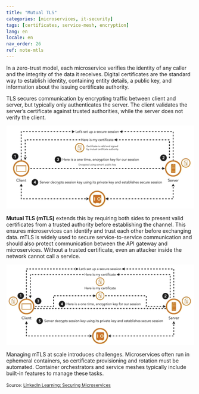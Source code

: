 ```yaml
---
title: "Mutual TLS"
categories: [microservices, it-security]
tags: [certificates, service-mesh, encryption]
lang: en
locale: en
nav_order: 26
ref: note-mtls
---
```

In a zero-trust model, each microservice verifies the identity of any caller and the integrity of the data it receives. Digital certificates are the standard way to establish identity, containing entity details, a public key, and information about the issuing certificate authority.

TLS secures communication by encrypting traffic between client and server, but typically only authenticates the server. The client validates the server’s certificate against trusted authorities, while the server does not verify the client.

![TLS Overview](../../../assets/images/notes/security-between-microservices/mutual-tls/tls-one-way.png)

**Mutual TLS (mTLS)** extends this by requiring both sides to present valid certificates from a trusted authority before establishing the channel. This ensures microservices can identify and trust each other before exchanging data. mTLS is widely used to secure service-to-service communication and should also protect communication between the API gateway and microservices. Without a trusted certificate, even an attacker inside the network cannot call a service.

![mTLS Overview](../../../assets/images/notes/security-between-microservices/mutual-tls/mtls-handshake.png)

Managing mTLS at scale introduces challenges. Microservices often run in ephemeral containers, so certificate provisioning and rotation must be automated. Container orchestrators and service meshes typically include built-in features to manage these tasks.

<small> Source: [LinkedIn Learning: Securing Microservices](https://www.linkedin.com/learning/microservices-security/securing-microservices?contextUrn=urn%3Ali%3AlyndaLearningPath%3A645bcd56498e6459e79b3c71&resume=false&u=57075649)</small>